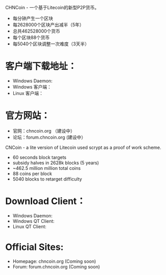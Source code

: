 CHNCoin - 一个基于Litecoin的新型P2P货币。
 - 每分钟产生一个区块
 - 每2628000个区块产出减半（5年）
 - 总共462528000个货币
 - 每个区块88个货币
 - 每5040个区块调整一次难度（3天半）

客户端下载地址：
===================

- Windows Daemon:
- Windows 客户端：
- Linux 客户端： 

官方网站：
===================
- 官网：chncoin.org （建设中）
- 论坛：forum.chncoin.org (建设中）




CNCoin - a lite version of Litecoin used scrypt as a proof of work scheme.
 - 60 seconds block targets
 - subsidy halves in 2628k blocks (5 years)
 - ~462.5 million million total coins
 - 88 coins per block
 - 5040 blocks to retarget difficulty

Download Client：
===================

- Windows Daemon:
- Windows QT Client:
- Linux QT Client: 

Official Sites:
===================
- Homepage: chncoin.org (Coming soon)
- Forum: forum.chncoin.org (Coming soon)
